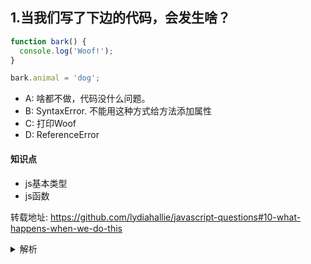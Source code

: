 ## 1.当我们写了下边的代码，会发生啥？
```javascript
function bark() {
  console.log('Woof!');
}

bark.animal = 'dog';
```

- A: 啥都不做，代码没什么问题。
- B: SyntaxError. 不能用这种方式给方法添加属性
- C: 打印Woof
- D: ReferenceError

#### 知识点
+ js基本类型
+ js函数

转载地址:
https://github.com/lydiahallie/javascript-questions#10-what-happens-when-we-do-this



<details>
<summary>解析</summary>
答案：A

解析：在js中，这种情况是可能发生的，因为函数也是对象！除了基本类型意外，其余皆对象。

函数只是对象中的一种特殊类型。 其实写的函数不是真正的函数，只是一个带有属性的对象而已。
这个属性一般不调用。
</details>
